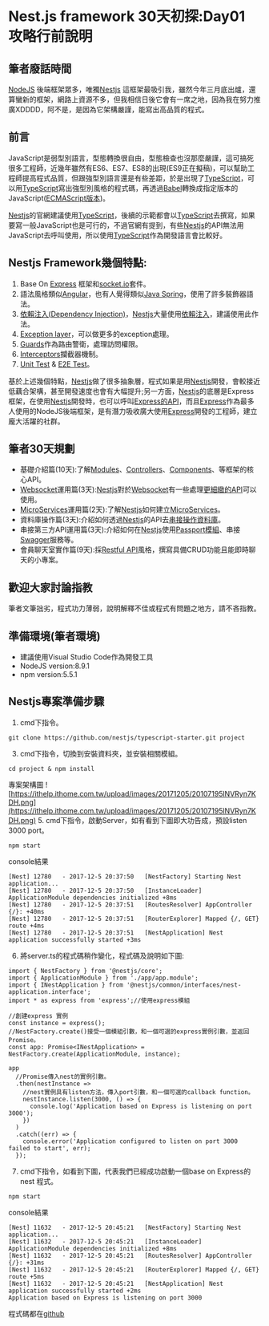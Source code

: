 # Nest.js framework 30天初探:Day01 攻略行前說明

## 筆者廢話時間
[NodeJS](https://nodejs.org/en/) 後端框架眾多，唯獨[Nestjs](https://nestjs.com/) 這框架最吸引我，雖然今年三月底出爐，還算蠻新的框架，網路上資源不多，但我相信日後它會有一席之地，因為我在努力推廣XDDDD，阿不是，是因為它架構嚴謹，能寫出高品質的程式。


## 前言
JavaScript是弱型別語言，型態轉換很自由，型態檢查也沒那麼嚴謹，這可搞死很多工程師，近幾年雖然有ES6、ES7、ES8的出現(ES9正在擬稿)，可以幫助工程師提高程式品質，但跟強型別語言還是有些差距，於是出現了[TypeScript](https://www.typescriptlang.org/)，可以用[TypeScript](https://www.typescriptlang.org/)寫出強型別風格的程式碼，再透過[Babel](https://babeljs.io/)轉換成指定版本的JavaScript([ECMAScript版本](https://en.wikipedia.org/wiki/ECMAScript))。

[Nestjs](https://nestjs.com/)的官網建議使用[TypeScript](https://www.typescriptlang.org/)，後續的示範都會以[TypeScript](https://www.typescriptlang.org/)去撰寫，如果要寫一般JavaScript也是可行的，不過官網有提到，有些[Nestjs](https://nestjs.com/)的API無法用JavaScript去呼叫使用，所以使用[TypeScript](https://www.typescriptlang.org/)作為開發語言會比較好。

## Nestjs Framework幾個特點:
1. Base On [Express](http://expressjs.com/) 框架和[socket.io](https://socket.io/)套件。
2. 語法風格類似[Angular](https://angular.io/)，也有人覺得類似[Java Spring](https://spring.io/)，使用了許多裝飾器語法。
3. [依賴注入(Dependency Injection)](https://zh.wikipedia.org/wiki/%E4%BE%9D%E8%B5%96%E6%B3%A8%E5%85%A5)，[Nestjs](https://nestjs.com/)大量使用[依賴注入](https://docs.nestjs.com/fundamentals/dependency-injection)，建議使用此作法。
4. [Exception layer](https://docs.nestjs.com/exception-filters)，可以做更多的exception處理。
5. [Guards](https://docs.nestjs.com/guards)作為路由警衛，處理訪問權限。
6. [Interceptors](https://docs.nestjs.com/interceptors)攔截器機制。
7. [Unit Test](https://docs.nestjs.com/fundamentals/unit-testing) & [E2E Test](https://docs.nestjs.com/fundamentals/e2e-testing)。

基於上述幾個特點，[Nestjs](https://nestjs.com/)做了很多抽象層，程式如果是用[Nestjs](https://nestjs.com/)開發，會較接近低藕合架構，甚至開發速度也會有大幅提升;另一方面，[Nestjs](https://nestjs.com/)的底層是Express框架，在使用[Nestjs](https://nestjs.com/)開發時，也可以呼叫[Express的API](https://docs.nestjs.com/controllers)，而且[Express](http://expressjs.com/)作為最多人使用的NodeJS後端框架，是有潛力吸收廣大使用[Express](http://expressjs.com/)開發的工程師，建立龐大活躍的社群。

## 筆者30天規劃
* 基礎介紹篇(10天):了解[Modules](https://docs.nestjs.com/modules)、[Controllers](https://docs.nestjs.com/controllers)、[Components](https://docs.nestjs.com/components)、等框架的核心API。
* [Websocket](https://developer.mozilla.org/zh-TW/docs/WebSockets/WebSockets_reference/WebSocket)運用篇(3天):[Nestjs](https://nestjs.com/)對於[Websocket](https://developer.mozilla.org/zh-TW/docs/WebSockets/WebSockets_reference/WebSocket)有一些處理[更細緻的API](https://docs.nestjs.com/websockets/gateways)可以使用。
* [MicroServices](https://zh.wikipedia.org/zh-tw/%E5%BE%AE%E6%9C%8D%E5%8B%99)運用篇(2天):了解[Nestjs](https://nestjs.com/)如何建立[MicroServices](https://docs.nestjs.com/microservices/basics)。
* 資料庫操作篇(3天):介紹如何透過[Nestjs](https://nestjs.com/)的API去[串接操作資料庫](https://docs.nestjs.com/recipes/sql-typeorm)。
* 串接第三方API運用篇(3天):介紹如何在[Nestjs](https://nestjs.com/)使用[Passport模組](https://docs.nestjs.com/recipes/passport)、串接[Swagger](https://docs.nestjs.com/recipes/swagger)服務等。
* 會員聊天室實作篇(9天):採[Restful API](https://stackoverflow.com/questions/671118/what-exactly-is-restful-programming)風格，撰寫具備CRUD功能且能即時聊天的小專案。

## 歡迎大家討論指教
筆者文筆拙劣，程式功力薄弱，說明解釋不佳或程式有問題之地方，請不吝指教。

## 準備環境(筆者環境)
* 建議使用Visual Studio Code作為開發工具
* NodeJS version:8.9.1
* npm version:5.5.1

## Nestjs專案準備步驟
1. cmd下指令。
```
git clone https://github.com/nestjs/typescript-starter.git project
```
3. cmd下指令，切換到安裝資料夾，並安裝相關模組。
```
cd project & npm install
```
專案架構圖
![https://ithelp.ithome.com.tw/upload/images/20171205/20107195lNVRyn7KDH.png](https://ithelp.ithome.com.tw/upload/images/20171205/20107195lNVRyn7KDH.png)
5. cmd下指令，啟動Server，如有看到下圖即大功告成，預設listen 3000 port。
```
npm start
```
console結果
```
[Nest] 12780   - 2017-12-5 20:37:50   [NestFactory] Starting Nest application...
[Nest] 12780   - 2017-12-5 20:37:50   [InstanceLoader] ApplicationModule dependencies initialized +8ms
[Nest] 12780   - 2017-12-5 20:37:51   [RoutesResolver] AppController {/}: +40ms
[Nest] 12780   - 2017-12-5 20:37:51   [RouterExplorer] Mapped {/, GET} route +4ms
[Nest] 12780   - 2017-12-5 20:37:51   [NestApplication] Nest application successfully started +3ms
```

6. 將server.ts的程式碼稍作變化，程式碼及說明如下圖:
```
import { NestFactory } from '@nestjs/core';
import { ApplicationModule } from './app/app.module';
import { INestApplication } from '@nestjs/common/interfaces/nest-application.interface';
import * as express from 'express';//使用express模組

//創建express 實例
const instance = express();
//NestFactory.create()接受一個模組引數，和一個可選的express實例引數，並返回Promise。
const app: Promise<INestApplication> = NestFactory.create(ApplicationModule, instance);

app
  //Promise傳入nest的實例引數。
  .then(nestInstance =>
    //nest實例具有listen方法，傳入port引數，和一個可選的callback function。
    nestInstance.listen(3000, () => {
      console.log('Application based on Express is listening on port 3000');
    })
  )
  .catch((err) => {
    console.error('Application configured to listen on port 3000 failed to start', err);
  });

```

7. cmd下指令，如看到下圖，代表我們已經成功啟動一個base on Express的nest 程式。
```
npm start
```
console結果
```
[Nest] 11632   - 2017-12-5 20:45:21   [NestFactory] Starting Nest application...
[Nest] 11632   - 2017-12-5 20:45:21   [InstanceLoader] ApplicationModule dependencies initialized +8ms
[Nest] 11632   - 2017-12-5 20:45:21   [RoutesResolver] AppController {/}: +31ms
[Nest] 11632   - 2017-12-5 20:45:21   [RouterExplorer] Mapped {/, GET} route +5ms
[Nest] 11632   - 2017-12-5 20:45:21   [NestApplication] Nest application successfully started +2ms
Application based on Express is listening on port 3000
```

程式碼都在[github](https://github.com/m24927605/Nestjs30Days/tree/master/day01/Day01_Intoduction/project)